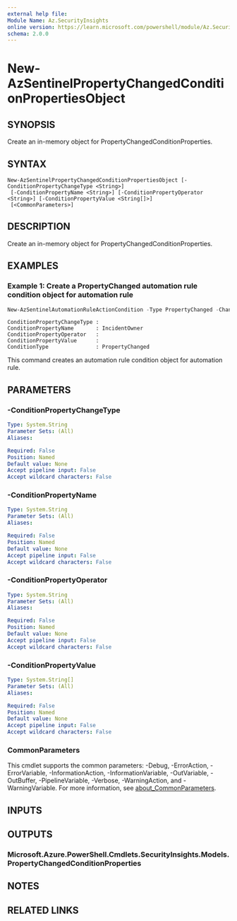 ```yaml
---
external help file:
Module Name: Az.SecurityInsights
online version: https://learn.microsoft.com/powershell/module/Az.SecurityInsights/new-azsentinelpropertychangedconditionpropertiesobject
schema: 2.0.0
---
```


# New-AzSentinelPropertyChangedConditionPropertiesObject

## SYNOPSIS
Create an in-memory object for PropertyChangedConditionProperties.

## SYNTAX

```
New-AzSentinelPropertyChangedConditionPropertiesObject [-ConditionPropertyChangeType <String>]
 [-ConditionPropertyName <String>] [-ConditionPropertyOperator <String>] [-ConditionPropertyValue <String[]>]
 [<CommonParameters>]
```

## DESCRIPTION
Create an in-memory object for PropertyChangedConditionProperties.

## EXAMPLES

### Example 1: Create a PropertyChanged automation rule condition object for automation rule
```powershell
New-AzSentinelAutomationRuleActionCondition -Type PropertyChanged -ChangedPropertyName IncidentOwner
```

```output
ConditionPropertyChangeType : 
ConditionPropertyName       : IncidentOwner
ConditionPropertyOperator   : 
ConditionPropertyValue      : 
ConditionType               : PropertyChanged
```

This command creates an automation rule condition object for automation rule.

## PARAMETERS

### -ConditionPropertyChangeType


```yaml
Type: System.String
Parameter Sets: (All)
Aliases:

Required: False
Position: Named
Default value: None
Accept pipeline input: False
Accept wildcard characters: False
```

### -ConditionPropertyName


```yaml
Type: System.String
Parameter Sets: (All)
Aliases:

Required: False
Position: Named
Default value: None
Accept pipeline input: False
Accept wildcard characters: False
```

### -ConditionPropertyOperator


```yaml
Type: System.String
Parameter Sets: (All)
Aliases:

Required: False
Position: Named
Default value: None
Accept pipeline input: False
Accept wildcard characters: False
```

### -ConditionPropertyValue


```yaml
Type: System.String[]
Parameter Sets: (All)
Aliases:

Required: False
Position: Named
Default value: None
Accept pipeline input: False
Accept wildcard characters: False
```

### CommonParameters
This cmdlet supports the common parameters: -Debug, -ErrorAction, -ErrorVariable, -InformationAction, -InformationVariable, -OutVariable, -OutBuffer, -PipelineVariable, -Verbose, -WarningAction, and -WarningVariable. For more information, see [about_CommonParameters](http://go.microsoft.com/fwlink/?LinkID=113216).

## INPUTS

## OUTPUTS

### Microsoft.Azure.PowerShell.Cmdlets.SecurityInsights.Models.PropertyChangedConditionProperties

## NOTES

## RELATED LINKS


